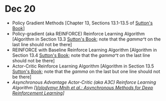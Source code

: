 # Dec 20

- Policy Gradient Methods [Chapter 13, Sections 13.1-13.5 of [Sutton's Book](http://ufal.mff.cuni.cz/~straka/courses/npfl114/2016/sutton-bookdraft2016sep.pdf)]
- Policy-gradient (aka REINFORCE) Reinforce Learning Algorithm [Algorithm in Section 13.3 [Sutton's Book](http://ufal.mff.cuni.cz/~straka/courses/npfl114/2016/sutton-bookdraft2016sep.pdf); note that the *gamma^t* on the last line should not be there]
- REINFORCE with Baseline Reinforce Learning Algorithm [Algorithm in Section 13.4 [Sutton's Book](http://ufal.mff.cuni.cz/~straka/courses/npfl114/2016/sutton-bookdraft2016sep.pdf); note that the *gamma^t* on the last line should not be there]
- Actor-Critic Reinforce Learning Algorithm [Algorithm in Section 13.5 [Sutton's Book](http://ufal.mff.cuni.cz/~straka/courses/npfl114/2016/sutton-bookdraft2016sep.pdf); note that the *gamma* on the last but one line should not be there]
- *Asynchronous Advantage Actor-Critic (aka A3C) Reinforce Learning Algorithm [[Volodymyr Mnih et al.: Asynchronous Methods for Deep Reinforcement Learning](https://arxiv.org/abs/1602.01783)]*
